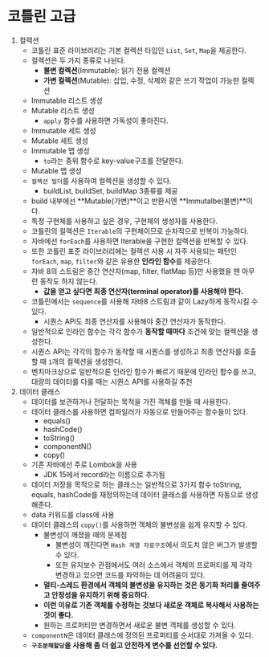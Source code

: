 # 코틀린 고급

1. 컬렉션
   - 코틀린 표준 라이브러리는 기본 컬렉션 타입인 `List`, `Set`, `Map`을 제공한다.
   - 컬렉션은 두 가지 종류로 나뉜다.
     - **불변 컬렉션**(Immutable): 읽기 전용 컬렉션
     - **가변 컬렉션**(Mutable): 삽입, 수정, 삭제와 같은 쓰기 작업이 가능한 컬렉션
   - Immutable 리스트 생성
   - Mutable 리스트 생성
     - `apply` 함수를 사용하면 가독성이 좋아진다.
   - Immutable 세트 생성
   - Mutable 세트 생성
   - Immutable 맵 생성
     - `to`라는 중위 함수로 key-value구조를 전달한다.
   - Mutable 맵 생성
   - `컬렉션 빌더`를 사용하여 컬렉션을 생성할 수 있다.
     - buildList, buildSet, buildMap 3종류를 제공
   - build 내부에선 **Mutable(가변)**이고 반환시엔 **Immutalbe(불변)**이다.
   - 특정 구현체를 사용하고 싶은 경우, 구현체의 생성자를 사용한다.
   - 코틀린의 컬렉션은 `Iterable`의 구현체이므로 순차적으로 반복이 가능하다.
   - 자바에선 `forEach`를 사용하면 Iterable을 구현한 컬렉션을 반복할 수 있다.
   - 또한 코틀린 표준 라이브러리에는 컬렉션 사용 시 자주 사용되는 패턴인 `forEach`, `map`, `filter`와 같은 유용한 **인라인 함수**를 제공한다.
   - 자바 8의 스트림은 중간 연산자(map, filter, flatMap 등)만 사용했을 땐 아무런 동작도 하지 않는다.
     - **값을 얻고 싶다면 최종 연산자(terminal operator)를 사용해야 한다.**
   - 코틀린에서는 `sequence`를 사용해 자바8 스트림과 같이 Lazy하게 동작시킬 수 있다.
     - 시퀀스 API도 최종 연산자를 사용해야 중간 연산자가 동작한다.
   - 일반적으로 인라인 함수는 각각 함수가 **동작할 때마다** 조건에 맞는 컬렉션을 생성한다.
   - 시퀀스 API는 각각의 함수가 동작할 때 시퀀스를 생성하고 최종 연산자를 호출할 때 `1`개의 컬렉션을 생성한다.
   - 벤치마크상으로 일반적으론 인라인 함수가 빠르기 때문에 인라인 함수를 쓰고, 대량의 데이터를 다룰 때는 시퀀스 API를 사용하길 추천
2. 데이터 클래스
   - 데이터를 보관하거나 전달하는 목적을 가진 객체를 만들 때 사용한다.
   - 데이터 클래스를 사용하면 컴파일러가 자동으로 만들어주는 함수들이 있다.
       - equals()
       - hashCode()
       - toString()
       - componentN()
       - copy()
   - 기존 자바에선 주로 Lombok을 사용
       - JDK 15에서 record라는 이름으로 추가됨
   - 데이터 저장을 목적으로 하는 클래스는 일반적으로 3가지 함수 toString, equals, hashCode를 재정의하는데 데이터 클래스를 사용하면 자동으로 생성해준다.
   - data 키워드를 class에 사용
   - 데이터 클래스의 `copy()`를 사용하면 객체의 불변성을 쉽게 유지할 수 있다.
       - 불변성이 깨졌을 때의 문제점
           - 불변성이 깨진다면 `Hash 계열 자료구조`에서 의도치 않은 버그가 발생할 수 있다.
           - 또한 유지보수 관점에서도 여러 소스에서 객체의 프로퍼티를 제 각각 변경하고 있으면 코드를 파악하는 데 어려움이 있다.
       - **멀티-스레드 환경에서 객체의 불변성을 유지하는 것은 동기화 처리를 줄여주고 안정성을 유지하기 위해 중요하다.**
       - **이런 이유로 기존 객체를 수정하는 것보다 새로운 객체로 복사해서 사용하는 것이 좋다.**
       - 원하는 프로퍼티만 변경하면서 새로운 불변 객체를 생성할 수 있다.
   - `componentN`은 데이터 클래스에 정의된 프로퍼티를 순서대로 가져올 수 있다.
   - **`구조분해할당`을 사용해 좀 더 쉽고 안전하게 변수를 선언할 수 있다.**